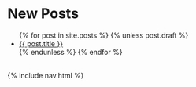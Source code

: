 

# New Posts 

<ul>
  {% for post in site.posts %}
    {% unless post.draft %}
      <li>
        <a href="{{ post.url }}">{{ post.title }}</a>
      </li>
    {% endunless %}
  {% endfor %}
</ul>

<br/>
{% include nav.html %}


